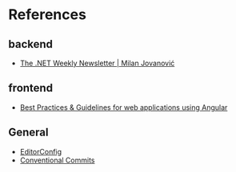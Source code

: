 # References

## backend

- [The .NET Weekly Newsletter | Milan Jovanović](https://www.milanjovanovic.tech/blog)

## frontend

- [Best Practices & Guidelines for web applications using Angular](https://blogs.halodoc.io/angular-best-practices/)

## General

- [EditorConfig](https://editorconfig.org/)
- [Conventional Commits](https://www.conventionalcommits.org/en/v1.0.0/)
